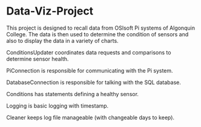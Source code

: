 # Data-Viz-Project

This project is designed to recall data from OSIsoft Pi systems of Algonquin College. The data is then used to determine the condition of sensors and also to display the data in a variety of charts.

ConditionsUpdater coordinates data requests and comparisons to determine sensor health.

PiConnection is responsible for communicating with the Pi system.

DatabaseConnection is responsible for talking with the SQL database.

Conditions has statements defining a healthy sensor.

Logging is basic logging with timestamp.

Cleaner keeps log file manageable (with changeable days to keep).
